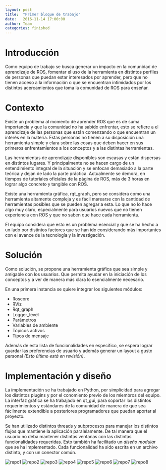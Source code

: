 ```yaml
---
layout: post
title:  "Primer bloque de trabajo"
date:   2016-11-14 17:00:00
author: Team
categories: finished
---
```


# Introducción

Como equipo de trabajo se busca generar un impacto en la comunidad de aprendizaje de ROS, fomentar el uso de la herramienta
en distintos perfiles de personas que puedan estar interesados por aprender, pero que no tienen acceso a la información o que
se encuentran intimidados por los distintos acercamientos que toma la comunidad de ROS para enseñar.

# Contexto

Existe un problema al momento de aprender ROS que es de suma importancia y que la comunidad no ha sabido enfrentar, 
esto se refiere a el aprendizaje de las personas que están comenzando o que encuentran un interés en la materia. Estas personas no tienen a su disposición una herramienta simple y clara sobre las cosas que deben hacer en sus primeros enfrentamientos a los conceptos y a las distintas herramientas.

Las herramientas de aprendizaje disponibles son escasas y están dispersas en distintos lugares. Y principalmente no se hacen
cargo de un entendimiento integral de la situación y se enfocan demasiado a la parte teórica y dejan de lado la parte práctica. Actualmente se demora, en tiempos de tutoriales oficiales de la página de ROS, más de 3 horas en lograr algo concreto y tangible con ROS.

Existe una herramienta gráfica, rqt_graph, pero se considera como una herramienta altamente compleja y es fácil marearse con la cantidad de herramientas posibles que se pueden agregar a esta. Lo que no lo hace algo muy claro, especialmente para usuarios nuevos que no tienen experiencia con ROS y que no saben que hace cada herramienta.

El equipo considera que esto es un problema esencial y que se ha hecho a un lado por distintos factores que se han ido considerando más importantes con el avance de la tecnología y la investigación.

# Solución

Como solución, se propone una herramienta gráfica que sea simple y amigable con los usuarios. Que permita ayudar en la iniciación de los conceptos y a ver de manera más clara lo esencialmente necesario.

En una primera instancia se quiere integrar los siguientes módulos:

* Roscore
* RViz
* Rqt_graph
* Logger_level
* Parámetros
* Variables de ambiente
* Tópicos activos
* Tipos de mensaje

Además de esta lista de funcionalidades en específico, se espera lograr guardar las preferencias de usuario y además generar un layout a gusto personal _(Esto último está en revisión)_.

# Implementación y diseño

La implementación se ha trabajado en Python, por simplicidad para agregar los distintos plugins y por el conomiento previo de los miembros del equipo. La interfaz gráfica se ha trabajado en qt_gui, para soportar los distintos requerimientos y estándares de la comunidad de manera de que sea fácilmente extendible a posteriores programadores que puedan aportar al proyecto.

Se han utilizado distintos threads y subprocesos para manejar los distintos flujos que mantiene la aplicación paralelamente. De tal manera que el usuario no deba mantener distintas ventanas con las distintas funcionalidades requeridas. Esto también ha facilitado un _diseño modular_ que se ha implementado. Cada funcionalidad ha sido escrita en un archivo distinto, y con un conector común.

![repo1]({{site.baseurl}}/assets/week-progress/repo1.JPG)
![repo2]({{site.baseurl}}/assets/week-progress/repo2.JPG)
![repo3]({{site.baseurl}}/assets/week-progress/repo3.JPG)
![repo4]({{site.baseurl}}/assets/week-progress/repo4.JPG)
![repo5]({{site.baseurl}}/assets/week-progress/repo5.JPG)
![repo6]({{site.baseurl}}/assets/week-progress/repo6.JPG)
![repo7]({{site.baseurl}}/assets/week-progress/repo7.JPG)
![repo8]({{site.baseurl}}/assets/week-progress/repo8.JPG)
